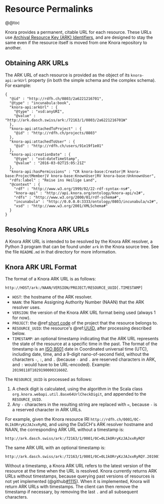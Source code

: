 <!---
Copyright © 2015-2019 the contributors (see Contributors.md).

This file is part of Knora.

Knora is free software: you can redistribute it and/or modify
it under the terms of the GNU Affero General Public License as published
by the Free Software Foundation, either version 3 of the License, or
(at your option) any later version.

Knora is distributed in the hope that it will be useful,
but WITHOUT ANY WARRANTY; without even the implied warranty of
MERCHANTABILITY or FITNESS FOR A PARTICULAR PURPOSE.  See the
GNU Affero General Public License for more details.

You should have received a copy of the GNU Affero General Public
License along with Knora.  If not, see <http://www.gnu.org/licenses/>.
-->

# Resource Permalinks

@@toc

Knora provides a permanent, citable URL for each resource. These
URLs use [Archival Resource Key (ARK) Identifiers](http://n2t.net/e/ark_ids.html),
and are designed to stay the same even if the resource itself is moved
from one Knora repository to another.

## Obtaining ARK URLs

The ARK URL of each resource is provided as the object of its `knora-api:arkUrl`
property (in both the simple schema and the complex schema). For example:

```jsonld
{
  "@id" : "http://rdfh.ch/0803/2a6221216701",
  "@type" : "incunabula:book",
  "knora-api:arkUrl" : {
    "@type" : "xsd:anyURI",
    "@value" : "http://ark.dasch.swiss/ark:/72163/1/0803/2a6221216701W"
  },
  "knora-api:attachedToProject" : {
    "@id" : "http://rdfh.ch/projects/0803"
  },
  "knora-api:attachedToUser" : {
    "@id" : "http://rdfh.ch/users/91e19f1e01"
  },
  "knora-api:creationDate" : {
    "@type" : "xsd:dateTimeStamp",
    "@value" : "2016-03-02T15:05:21Z"
  },
  "knora-api:hasPermissions" : "CR knora-base:Creator|M knora-base:ProjectMember|V knora-base:KnownUser|RV knora-base:UnknownUser",
  "rdfs:label" : "Reise ins Heilige Land",
  "@context" : {
    "rdf" : "http://www.w3.org/1999/02/22-rdf-syntax-ns#",
    "knora-api" : "http://api.knora.org/ontology/knora-api/v2#",
    "rdfs" : "http://www.w3.org/2000/01/rdf-schema#",
    "incunabula" : "http://0.0.0.0:3333/ontology/0803/incunabula/v2#",
    "xsd" : "http://www.w3.org/2001/XMLSchema#"
  }
}
```

## Resolving Knora ARK URLs

A Knora ARK URL is intended to be resolved by the Knora ARK resolver, a Python 3
program that can be found under `ark` in the Knora source
tree. See the file `README.md` in that directory for more information.

## Knora ARK URL Format

The format of a Knora ARK URL is as follows:

```
http://HOST/ark:/NAAN/VERSION/PROJECT/RESOURCE_UUID[.TIMESTAMP]
```

- `HOST`: the hostname of the ARK resolver.
- `NAAN`: the Name Assigning Authority Number (NAAN) that the ARK resolver uses.
- `VERSION`: the version of the Knora ARK URL format being used (always 1 for now).
- `PROJECT`: the @ref:[short code](knora-iris.md#project-short-codes) of the
  project that the resource belongs to.
- `RESOURCE_UUID`: the resource's @ref:[UUID](knora-iris.md#iris-for-data),
  after processing described below.
- `TIMESTAMP`: an optional timestamp indicating that the ARK URL represents
  the state of the resource at a specific time in the past. The format
  of the timestamp is an [ISO 8601](https://www.iso.org/iso-8601-date-and-time-format.html)
  date in Coordinated universal time (UTC), including date, time, and a 9-digit
  nano-of-second field, without the characters `-`, `:`, and `.` (because
  `-` and `.` are reserved characters in ARK, and `:` would have to be URL-encoded).
  Example: `20190118T102919000031660Z`.

The `RESOURCE_UUID` is processed as follows:

1. A check digit is calculated, using the algorithm in
  the Scala class `org.knora.webapi.util.Base64UrlCheckDigit`, and appended
  to the `RESOURCE_UUID`.
2. Any `-` characters in the resulting string are replaced with `=`, because
   `-` is a reserved character in ARK URLs.

For example, given the Knora resource IRI `http://rdfh.ch/0001/0C-0L1kORryKzJAJxxRyRQ`,
and using the DaSCH's ARK resolver hostname and NAAN, the corresponding
ARK URL without a timestamp is:

```
http://ark.dasch.swiss/ark:/72163/1/0001/0C=0L1kORryKzJAJxxRyRQY
```

The same ARK URL with an optional timestamp is:

```
http://ark.dasch.swiss/ark:/72163/1/0001/0C=0L1kORryKzJAJxxRyRQY.20190118T102919000031660Z
```

Without a timestamp, a Knora ARK URL refers to the latest version of the
resource at the time when the URL is resolved. Knora currently returns ARK URLs
without timestamps, because querying past versions of resources is not yet
implemented (@github[#1115](#1115)). When it is implemented, Knora will return
ARK URLs with timestamps. The client can then remove the timestamp if necessary,
by removing the last `.` and all subsequent characters.
